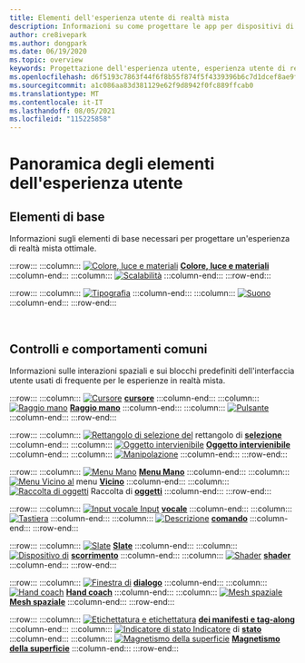 ```yaml
---
title: Elementi dell'esperienza utente di realtà mista
description: Informazioni su come progettare le app per dispositivi di realtà mista con elementi di base, controlli comuni e comportamenti.
author: cre8ivepark
ms.author: dongpark
ms.date: 06/19/2020
ms.topic: overview
keywords: Progettazione dell'esperienza utente, esperienza utente di realtà mista, esperienza utente, modelli di app, controlli, stile, HoloLens, interazione, interazione spaziale, interfaccia utente spaziale, elementi UX, comportamenti, blocchi predefiniti, tipografia, colore, visore per realtà mista, visore windows mixed reality, visore per realtà virtuale, HoloLens, MRTK, realtà mista Toolkit
ms.openlocfilehash: d6f5193c7863f44f6f8b55f874f5f4339396b6c7d1dcef8ae9f8839cb2b8c26e
ms.sourcegitcommit: a1c086aa83d381129e62f9d8942f0fc889ffcab0
ms.translationtype: MT
ms.contentlocale: it-IT
ms.lasthandoff: 08/05/2021
ms.locfileid: "115225858"
---
```

# <a name="ux-elements-overview"></a>Panoramica degli elementi dell'esperienza utente

## <a name="foundational-elements"></a>Elementi di base

Informazioni sugli elementi di base necessari per progettare un'esperienza di realtà mista ottimale.

:::row:::
    :::column:::
       [ ![ Colore, luce e materiali](images/640px-fragments.png)](color-light-and-materials.md) **[Colore, luce e materiali](color-light-and-materials.md)**
    :::column-end:::
    :::column:::
       [ ![ Scalabilità](images/volvo-cars-microsoft-hololens-experience01-640px.png)](scale.md) **[](scale.md)**
    :::column-end:::
:::row-end:::

:::row:::
    :::column:::
       [ ![ Tipografia](images/typography-cover.png)](typography.md) **[](typography.md)**
    :::column-end:::
    :::column:::
       [ ![ Suono](images/spatialaudio.png)](spatial-sound-design.md) **[](spatial-sound-design.md)**
    :::column-end:::
:::row-end:::

<br>

## <a name="common-controls-and-behaviors"></a>Controlli e comportamenti comuni

Informazioni sulle interazioni spaziali e sui blocchi predefiniti dell'interfaccia utente usati di frequente per le esperienze in realtà mista.

:::row:::
    :::column:::
       [ ![ Cursore](images/UX_Hero_Cursor.jpg)](cursors.md) **[cursore](cursors.md)**
    :::column-end:::
    :::column:::
       [ ![ Raggio mano](images/UX_Hero_HandRay.jpg)](point-and-commit.md) **[Raggio mano](point-and-commit.md)**
    :::column-end:::
    :::column:::
       [ ![ Pulsante](images/UX_Hero_Button.jpg)](button.md) **[](button.md)**
    :::column-end:::
:::row-end:::

:::row:::
    :::column:::
       [ ![ Rettangolo di selezione del](images/UX_Hero_BoundingBox.jpg)](app-bar-and-bounding-box.md) rettangolo di **[selezione](app-bar-and-bounding-box.md)**
    :::column-end:::
    :::column:::
       [ ![ Oggetto intervienibile](images/UX_Hero_Interactable.jpg)](interactable-object.md) **[Oggetto intervienibile](interactable-object.md)**
    :::column-end:::
    :::column:::
       [ ![ Manipolazione](images/UX_Hero_Manipulation.jpg)](direct-manipulation.md) **[](direct-manipulation.md)**
    :::column-end:::
:::row-end:::

:::row:::
    :::column:::
       [ ![ Menu Mano](images/UX_Hero_HandMenu.jpg)](hand-menu.md) **[Menu Mano](hand-menu.md)**
    :::column-end:::
    :::column:::
       [ ![ Menu Vicino al](images/UX_Hero_NearMenu.jpg)](near-menu.md) menu **[Vicino](near-menu.md)**
    :::column-end:::
    :::column:::
       [ ![ Raccolta di oggetti](images/UX_Hero_ObjectCollection.jpg)](object-collection.md) Raccolta di **[oggetti](object-collection.md)**
    :::column-end:::
:::row-end:::

:::row:::
    :::column:::
       [ ![ Input vocale Input](images/UX_Hero_VoiceCommand.jpg)](voice-input.md) **[vocale](voice-input.md)**
    :::column-end:::
    :::column:::
       [ ![ Tastiera](images/UX_Hero_Keyboard.jpg)](keyboard.md) **[](keyboard.md)**
    :::column-end:::
    :::column:::
       [ ![ Descrizione](images/UX_Hero_Tooltip.jpg)](tooltip.md) **[comando](tooltip.md)**
    :::column-end:::
:::row-end:::

:::row:::
    :::column:::
       [ ![ Slate](images/UX_Hero_Slate.jpg)](slate.md) **[Slate](slate.md)**
    :::column-end:::
    :::column:::
       [ ![ Dispositivo di](images/UX_Hero_Slider.jpg)](slider.md) **[scorrimento](slider.md)**
    :::column-end:::
    :::column:::
        [ ![ Shader](images/UX_Hero_StandardShader.jpg)](shader.md) **[shader](shader.md)**
    :::column-end:::
:::row-end:::

:::row:::
    :::column:::
       [ ![ Finestra di](images/MRTK_UX_Dialog.jpg)](dialog-ui.md) **[dialogo](dialog-ui.md)**
    :::column-end:::
    :::column:::
       [ ![ Hand coach](images/HandCoach/MRTK_handCoach.jpg)](hand-coach.md) **[Hand coach](hand-coach.md)**
    :::column-end:::
    :::column:::
       [ ![ Mesh spaziale](images/MRTK_PulseShader_SpatialMesh.gif)](spatial-mesh-ux.md) **[Mesh spaziale](spatial-mesh-ux.md)**
    :::column-end:::
:::row-end:::

:::row:::
    :::column:::
        [ ![ Etichettatura e etichettatura](images/MRTK_TagAlong.gif)](billboarding-and-tag-along.md) **[dei manifesti e tag-along](billboarding-and-tag-along.md)**
    :::column-end:::
    :::column:::
       [ ![ Indicatore di stato Indicatore](images/MRTK_ProgressIndicator.gif)](progress.md) di **[stato](progress.md)**
    :::column-end:::
    :::column:::
       [ ![ Magnetismo della superficie](images/MRTK_SurfaceMagnetism.gif)](surface-magnetism.md) **[Magnetismo della superficie](surface-magnetism.md)**
    :::column-end:::
:::row-end:::

<br>
